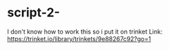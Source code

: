 # script-2-
I don't know how to work this so i put it on trinket Link: https://trinket.io/library/trinkets/9e88267c92?go=1
